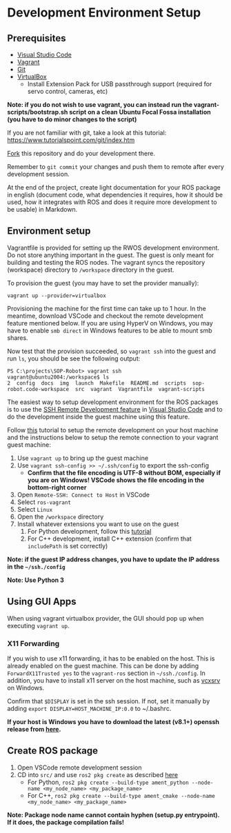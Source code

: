 # Development Environment Setup

## Prerequisites

* [Visual Studio Code](https://code.visualstudio.com/)
* [Vagrant](https://www.vagrantup.com/)
* [Git](https://git-scm.com/)
* [VirtualBox](https://www.virtualbox.org/wiki/Downloads)
  * Install Extension Pack for USB passthrough support (required for servo control, cameras, etc)

**Note: if you do not wish to use vagrant, you can instead run the vagrant-scripts/bootstrap.sh script on a clean Ubuntu Focal Fossa installation (you have to do minor changes to the script)**

If you are not familiar with git, take a look at this tutorial: <https://www.tutorialspoint.com/git/index.htm>

[Fork](https://docs.github.com/en/free-pro-team@latest/github/getting-started-with-github/fork-a-repo) this repository and do your development there.

Remember to `git commit` your changes and push them to remote after
every development session.

At the end of the project, create light documentation for your ROS package in english (document code, what dependencies it requires, how it should be used, how it integrates with ROS and does it require more development to be usable) in Markdown.

## Environment setup

Vagrantfile is provided for setting up the RWOS development environment. Do not store anything important in the guest. The guest is only meant for building and testing the ROS nodes.
The vagrant syncs the repository (workspace) directory to `/workspace` directory in the guest.

To provision the guest (you may have to set the provider manually):

```pwsh
vagrant up --provider=virtualbox
```

Provisioning the machine for the first time can take up to 1 hour. In the meantime, download VSCode and checkout the remote development feature mentioned below. If you are using HyperV on Windows, you may have to enable `smb direct` in Windows features to be able to mount smb shares. 

Now test that the provision succeeded, so `vagrant ssh` into the guest and run `ls`, you should be see the following output:

```console
PS C:\projects\SOP-Robot> vagrant ssh
vagrant@ubuntu2004:/workspace$ ls
2  config  docs  img  launch  Makefile  README.md  scripts  sop-robot.code-workspace  src  vagrant  Vagrantfile  vagrant-scripts
```

The easiest way to setup development environment for the ROS packages is to use the [SSH Remote Development
feature](https://code.visualstudio.com/docs/remote/ssh) in [Visual Studio Code](https://code.visualstudio.com/) and to do the development inside the guest machine using this feature.

Follow [this](https://code.visualstudio.com/docs/remote/ssh) tutorial to setup the remote development on your host machine and the instructions below to setup the remote connection to your vagrant guest machine:

1. Use `vagrant up` to bring up the guest machine
2. Use `vagrant ssh-config >> ~/.ssh/config` to export the ssh-config
   * **Confirm that the file encoding is UTF-8 without BOM, especially if you are on Windows! VSCode shows the file encoding in the bottom-right corner**
3. Open `Remote-SSH: Connect to Host` in VSCode
4. Select `ros-vagrant`
5. Select `Linux`
6. Open the `/workspace` directory
7. Install whatever extensions you want to use on the guest
   1. For Python development, follow this [tutorial](https://code.visualstudio.com/docs/languages/python)
   2. For C++ development, install C++ extension (confirm that `includePath` is set correctly)

**Note: if the guest IP address changes, you have to update the IP address in the `~/ssh./config`**

**Note: Use Python 3**

## Using GUI Apps

When using vagrant virtualbox provider, the GUI should pop up when executing `vagrant up`.

### X11 Forwarding

If you wish to use x11 forwarding, it has to be enabled on the host. This is already enabled on the guest machine. This can be done by adding `ForwardX11Trusted yes` to the `vagrant-ros` section in `~/ssh./config`. In addition, you have to install x11 server on the host machine, such as [vcxsrv](https://sourceforge.net/projects/vcxsrv) on Windows.

Confirm that `$DISPLAY` is set in the ssh session. If not, set it manually by adding `export DISPLAY=HOST_MACHINE_IP:0.0` to ~/.bashrc.

**If your host is Windows you have to download the latest (v8.1+) openssh release
from [here](https://github.com/PowerShell/Win32-OpenSSH/releases).**

## Create ROS package

1. Open VSCode remote development session
2. CD into `src/` and use `ros2 pkg create` as described [here](https://index.ros.org/doc/ros2/Tutorials/Creating-Your-First-ROS2-Package/)
   * For Python, `ros2 pkg create --build-type ament_python --node-name <my_node_name> <my_package_name>`
   * For C++, `ros2 pkg create --build-type ament_cmake --node-name <my_node_name> <my_package_name>`

**Note: Package node name cannot contain hyphen (setup.py entrypoint). If it does, the package compilation fails!**
